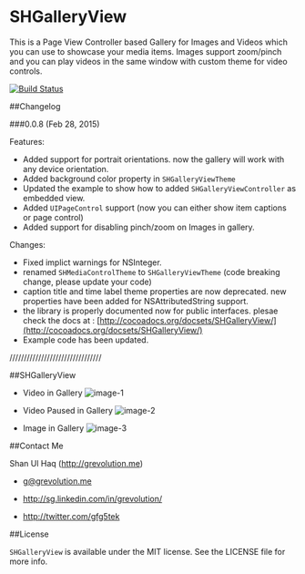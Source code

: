 SHGalleryView
=============

This is a Page View Controller based Gallery for Images and Videos which you can use to showcase your media items. Images support zoom/pinch and you can play videos in the same window with custom theme for video controls.

[![Build Status](https://travis-ci.org/grevolution/SHGalleryView?branch=master)](https://travis-ci.org/grevolution/SHGalleryView)

##Changelog

###0.0.8 (Feb 28, 2015)

Features:

- Added support for portrait orientations. now the gallery will work with any device orientation.
- Added background color property in `SHGalleryViewTheme`
- Updated the example to show how to added `SHGalleryViewController` as embedded view.
- Added `UIPageControl` support (now you can either show item captions or page control)
- Added support for disabling pinch/zoom on Images in gallery.


Changes:

- Fixed implict warnings for NSInteger.
- renamed `SHMediaControlTheme` to `SHGalleryViewTheme` (code breaking change, please update your code)
- caption title and time label theme properties are now deprecated. new properties have been added for NSAttributedString support.
- the library is properly documented now for public interfaces. plesae check the docs at : [http://cocoadocs.org/docsets/SHGalleryView/](http://cocoadocs.org/docsets/SHGalleryView/)
- Example code has been updated.



////////////////////////////////

##SHGalleryView

- Video in Gallery
![image-1](https://raw.github.com/grevolution/SHGalleryView/master/wiki-images/1.png)

- Video Paused in Gallery
![image-2](https://raw.github.com/grevolution/SHGalleryView/master/wiki-images/2.png)

- Image in Gallery
![image-3](https://raw.github.com/grevolution/SHGalleryView/master/wiki-images/3.png)

##Contact Me

Shan Ul Haq (http://grevolution.me)

- g@grevolution.me

- http://sg.linkedin.com/in/grevolution/

- http://twitter.com/gfg5tek

##License

`SHGalleryView` is available under the MIT license. See the LICENSE file for more info.